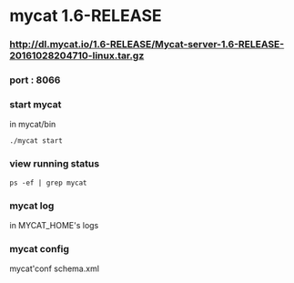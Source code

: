 # mycat 1.6-RELEASE

### http://dl.mycat.io/1.6-RELEASE/Mycat-server-1.6-RELEASE-20161028204710-linux.tar.gz

### port : 8066


### start mycat
in mycat/bin
~~~
./mycat start
~~~

### view running status
~~~
ps -ef | grep mycat
~~~

### mycat log
in MYCAT_HOME's logs

### mycat config
mycat'conf schema.xml